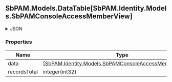 
<h2 id="tocS_SbPAM.Models.DataTable[SbPAM.Identity.Models.SbPAMConsoleAccessMemberView]">SbPAM.Models.DataTable[SbPAM.Identity.Models.SbPAMConsoleAccessMemberView]</h2>

<a id="schemasbpam.models.datatable[sbpam.identity.models.sbpamconsoleaccessmemberview]"></a>
<a id="schema_SbPAM.Models.DataTable[SbPAM.Identity.Models.SbPAMConsoleAccessMemberView]"></a>
<a id="tocSsbpam.models.datatable[sbpam.identity.models.sbpamconsoleaccessmemberview]"></a>
<a id="tocssbpam.models.datatable[sbpam.identity.models.sbpamconsoleaccessmemberview]"></a>

<details><summary>JSON</summary>


```json
{
  "data": [
    {
      "id": "497f6eca-6276-4993-bfeb-53cbbbba6f08",
      "managedAccountId": "98c25b84-2c06-4fcd-94c7-306443f45a3d",
      "managedAccountGroupId": "e26d71c7-3b1a-42f3-b335-0d300235f20b",
      "userAndGroupCollectionId": "2d83e96c-5513-4ec8-88fe-e1d5997877c9",
      "activeDirectoryGroupId": "178427bb-2036-4475-8b5c-2904ab4ca34e",
      "name": "string",
      "username": "string",
      "lastLogonTimestamp": "2019-08-24T14:15:22Z",
      "email": "string",
      "entityType": "ManagedAccount"
    }
  ],
  "recordsTotal": 0
}

```


</details>

### Properties

|Name|Type|Required|Restrictions|Description|
|---|---|---|---|---|
|data|[[SbPAM.Identity.Models.SbPAMConsoleAccessMemberView](../Models/sbpam.identity.models.sbpamconsoleaccessmemberview.md)]¦null|false|none|none|
|recordsTotal|integer(int32)|false|none|none|


